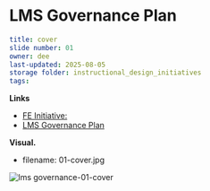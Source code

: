 # LMS Governance Plan

```yaml
title: cover
slide number: 01
owner: dee
last-updated: 2025-08-05
storage folder: instructional_design_initiatives 
tags: 
```
**Links**
- [FE Initiative:](https://www.notion.so/dbtlabs/LMS-Governance-FE-Scope-1eebb38ebda78021882df6e8eb8b57de?source=copy_link)
- [LMS Governance Plan](https://docs.google.com/presentation/d/12MUHWg6rtILQMD11Yj9VfeAi0HLyOW1RZyx6K8WRcMg/edit?usp=sharing)
  

**Visual.** 
- filename: 01-cover.jpg

![lms governance-01-cover](https://github.com/user-attachments/assets/30492cc6-003c-414d-8bff-25890b7dc960)
